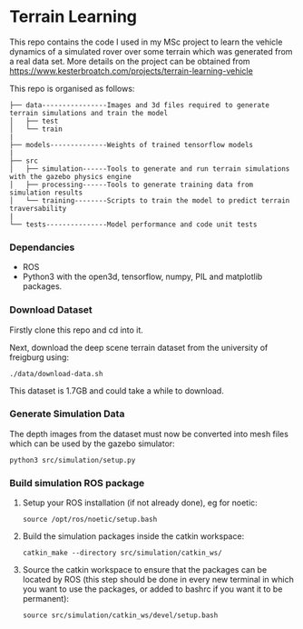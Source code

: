 # Terrain Learning
This repo contains the code I used in my MSc project to learn the vehicle dynamics of a simulated rover over some terrain which was generated from a real data set. More details on the project can be obtained from https://www.kesterbroatch.com/projects/terrain-learning-vehicle

This repo is organised as follows:

```
├── data----------------Images and 3d files required to generate terrain simulations and train the model
│   ├── test
│   └── train
|
├── models--------------Weights of trained tensorflow models
|
├── src
│   ├── simulation------Tools to generate and run terrain simulations with the gazebo physics engine
│   ├── processing------Tools to generate training data from simulation results 
│   └── training--------Scripts to train the model to predict terrain traversability  
|
└── tests---------------Model performance and code unit tests
```

### Dependancies
* ROS 
* Python3 with the open3d, tensorflow, numpy, PIL and matplotlib packages.

### Download Dataset 
Firstly clone this repo and cd into it.

Next, download the deep scene terrain dataset from the university of freigburg using: 
```
./data/download-data.sh
```
This dataset is 1.7GB and could take a while to download.

### Generate Simulation Data
The depth images from the dataset must now be converted into mesh files which can be used by the gazebo simulator:
```
python3 src/simulation/setup.py
```

### Build simulation ROS package
1. Setup your ROS installation (if not already done), eg for noetic:

    ```
    source /opt/ros/noetic/setup.bash
    ```

1. Build the simulation packages inside the catkin workspace:

    ```
    catkin_make --directory src/simulation/catkin_ws/
    ```

1. Source the catkin workspace to ensure that the packages can be located by ROS (this step should be done in every new terminal in which you want to use the packages, or added to bashrc if you want it to be permanent):

    ```
    source src/simulation/catkin_ws/devel/setup.bash
    ```
